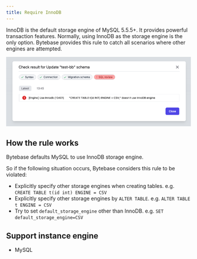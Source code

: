 ```yaml
---
title: Require InnoDB
---
```


InnoDB is the default storage engine of MySQL 5.5.5+. It provides powerful transaction features. Normally, using InnoDB as the storage engine is the only option. Bytebase provides this rule to catch all scenarios where other engines are attempted.

![schema-review-engine-mysql-use-innodb](/static/docs-assets/schema-review-engine-mysql-use-innodb.png)

## How the rule works

Bytebase defaults MySQL to use InnoDB storage engine.

So if the following situation occurs, Bytebase considers this rule to be violated:
- Explicitly specify other storage engines when creating tables. e.g. `CREATE TABLE t(id int) ENGINE = CSV` 
- Explicitly specify other storage engines by `ALTER TABLE`. e.g. `ALTER TABLE t ENGINE = CSV`
- Try to set `default_storage_engine` other than InnoDB. e.g. `SET default_storage_engine=CSV`

## Support instance engine

- MySQL
